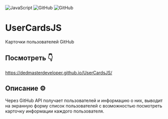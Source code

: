 ![JavaScript](https://img.shields.io/badge/javascript-%23323330.svg?style=for-the-badge&logo=javascript&logoColor=%23F7DF1E)
![GitHub](https://img.shields.io/badge/github-%23121011.svg?style=for-the-badge&logo=github&logoColor=white)
![GitHub](https://img.shields.io/badge/api-%23F05033.svg?style=for-the-badge&logo=api&logoColor=white)

# UserCardsJS
Карточки пользователей GitHub

## Посмотреть 👇
https://dedmasterdeveloper.github.io/UserCardsJS/
## Описание ⚙️
Через GitHub API получает пользователей и информацию о них, выводит на экранную форму список пользователей с возможностью посмотреть карточку информации каждого пользователя.